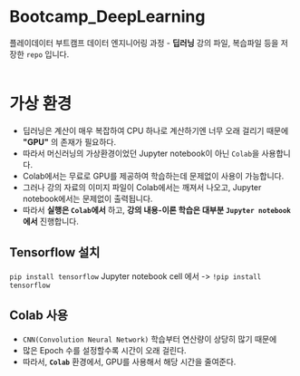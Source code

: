 # Bootcamp_DeepLearning
 플레이데이터 부트캠프 데이터 엔지니어링 과정 - **딥러닝** 강의 파일, 복습파일 등을 저장한 `repo` 입니다.
 <br><br>

# 가상 환경
 - 딥러닝은 계산이 매우 복잡하여 CPU 하나로 계산하기엔 너무 오래 걸리기 때문에 **"GPU"** 의 존재가 필요하다.
 - 따라서 머신러닝의 가상환경이었던 Jupyter notebook이 아닌 `Colab`을 사용합니다.
 - Colab에서는 무료로 GPU를 제공하여 학습하는데 문제없이 사용이 가능합니다.
 - 그러나 강의 자료의 이미지 파일이 Colab에서는 깨져서 나오고, Jupyter notebook에서는 문제없이 출력됩니다.
 - 따라서 **실행은 `Colab`에서** 하고, **강의 내용-이론 학습은 대부분 `Jupyter notebook` 에서** 진행합니다.

## Tensorflow 설치
`pip install tensorflow`
Jupyter notebook cell 에서 -> `!pip install tensorflow`

## Colab 사용
- `CNN(Convolution Neural Network)` 학습부터 연산량이 상당히 많기 때문에
- 많은 Epoch 수를 설정할수록 시간이 오래 걸린다.
- 따라서, **`Colab`** 환경에서, GPU를 사용해서 해당 시간을 줄여준다.